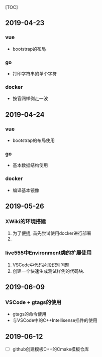 [TOC]

## 2019-04-23

### vue

- bootstrap的布局

### go

- 打印字符串的单个字符

### docker

- 按官网样例走一波

## 2019-04-24

### vue

- bootstrap的布局使用

### go

- 基本数据结构使用

### docker

- 编译基本镜像

## 2019-05-26

### XWiki的环境搭建

1. 为了便捷, 首先尝试使用docker进行部署
2. 

### live555中Environment类的扩展使用

1. VSCode中代码片段识别问题
2. 创建一个快速生成测试样例的代码块.



## 2019-06-09

### VSCode + gtags的使用

-  gtags的命令使用
- 与VSCode中的C++Intellisense插件的使用

## 2019-06-12

- [ ] github创建模板C++的Cmake模板仓库